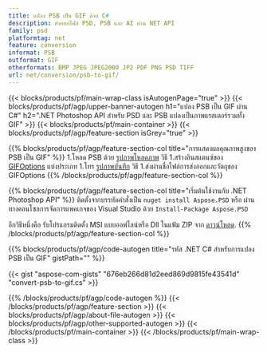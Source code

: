 ```yaml
---
title: แปลง PSB เป็น GIF ด้วย C#
description: ส่งออกไฟล์ PSD, PSB และ AI ผ่าน NET API
family: psd
platformtag: net
feature: conversion
informat: PSB
outformat: GIF
otherformats: BMP JPEG JPEG2000 JP2 PDF PNG PSD TIFF
url: net/conversion/psb-to-gif/
---
```


{{< blocks/products/pf/main-wrap-class isAutogenPage="true" >}}
{{< blocks/products/pf/agp/upper-banner-autogen h1="แปลง PSB เป็น GIF ผ่าน C#" h2=".NET Photoshop API สำหรับ PSD และ PSB แปลงเป็นภาพแรสเตอร์รวมทั้ง GIF" >}}
{{< blocks/products/pf/main-container >}}
{{< blocks/products/pf/agp/feature-section isGrey="true" >}}

{{% blocks/products/pf/agp/feature-section-col title="การแสดงผลคุณภาพสูงของ PSB เป็น GIF" %}}
1.โหลด PSB ด้วย [รูปภาพโหลดภาพ](https://apireference.aspose.com/psd/net/aspose.psd/image/methods/load/index) วิธี
1.สร้างอินสแตนซ์ของ [GIFOptions](https://apireference.aspose.com/psd/net/aspose.psd.imageoptions/gifoptions) แบ่งประเภท
1.โทร [รูปภาพบันทึก](https://apireference.aspose.com/psd/net/aspose.psd/image/methods/save/index) วิธี
1.ส่งผ่านชื่อไฟล์การส่งออกและวัตถุของ GIFOptions
{{% /blocks/products/pf/agp/feature-section-col %}}

{{% blocks/products/pf/agp/feature-section-col title="เริ่มต้นใช้งานกับ .NET Photoshop API" %}}
ติดตั้งจากบรรทัดคำสั่งเป็น ```nuget install Aspose.PSD``` หรือ ผ่านทางคอนโซลการจัดการแพคเกจของ Visual Studio ด้วย ```Install-Package Aspose.PSD```

อีกวิธีหนึ่งคือ รับโปรแกรมติดตั้ง MSI แบบออฟไลน์หรือ Dll ในแฟ้ม ZIP จาก [ดาวน์โหลด](https://releases.aspose.com/psd/net).
{{% /blocks/products/pf/agp/feature-section-col %}}

{{% blocks/products/pf/agp/code-autogen title="รหัส .NET C# สำหรับการแปลง PSB เป็น GIF" gistPath="" %}}

{{< gist "aspose-com-gists" "676eb266d81d2eed869d9815fe43541d" "convert-psb-to-gif.cs" >}}

{{% /blocks/products/pf/agp/code-autogen %}}
{{< /blocks/products/pf/agp/feature-section >}}
{{< blocks/products/pf/agp/about-file-autogen >}}
{{< blocks/products/pf/agp/other-supported-autogen >}}
{{< /blocks/products/pf/main-container >}}
{{< /blocks/products/pf/main-wrap-class >}}
